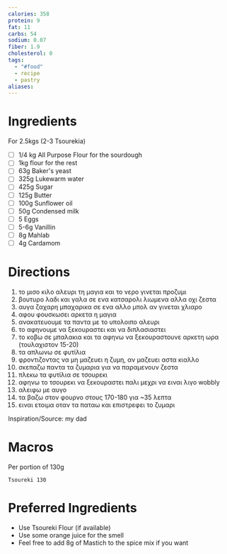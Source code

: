 ```yaml
---
calories: 358
protein: 9
fat: 11
carbs: 54
sodium: 0.07
fiber: 1.9
cholesterol: 0
tags:
  - "#food"
  - recipe
  - pastry
aliases:
---
```

# Ingredients
For 2.5kgs (2-3 Tsourekia)
- [ ] 1/4 kg All Purpose Flour for the sourdough
- [ ] 1kg flour for the rest
- [ ] 63g Baker's yeast
- [ ] 325g Lukewarm water
- [ ] 425g Sugar
- [ ] 125g Butter
- [ ] 100g Sunflower oil
- [ ] 50g Condensed milk
- [ ] 5 Eggs
- [ ] 5-6g Vanillin
- [ ] 8g Mahlab
- [ ] 4g Cardamom

# Directions
1. το μισο κιλο αλευρι τη μαγια και το νερο γινεται προζυμι
2. βουτυρο λαδι και γαλα σε ενα κατσαρολι λιωμενα αλλα οχι ζεστα
3. αυγα ζαχαρη μπαχαρικα σε ενα αλλο μπολ αν γινεται χλιαρο
4. αφου φουσκωσει αρκετα η μαγια
5. ανακατευουμε τα παντα με το υπολοιπο αλευρι
6. το αφηνουμε να ξεκουραστει και να διπλασιαστει
7. το κοβω σε μπαλακια και τα αφηνω να ξεκουραστουνε αρκετη ωρα (τουλαχιστον 15-20)
8. τα απλωνω σε φυτίλια
9. φροντιζοντας να μη μαζευει η ζυμη, αν μαζευει αστα κιαλλο
10. σκεπαζω παντα τα ζυμαρια για να παραμενουν ζεστα
11. πλεκω τα φυτίλια σε τσουρεκι
12. αφηνω το τσουρεκι να ξεκουραστει παλι μεχρι να ειναι λιγο wobbly
13. αλειφω με αυγο
14. τα βαζω στον φουρνο στους 170-180 για ~35 λεπτα
15. ειναι ετοιμα οταν τα παταω και επιστρεφει το ζυμαρι

Inspiration/Source: my dad
# Macros
Per portion of 130g
```foodiary
Tsoureki 130
```
# Preferred Ingredients
- Use Tsoureki Flour (if available)
- Use some orange juice for the smell
- Feel free to add 8g of Mastich to the spice mix if you want
